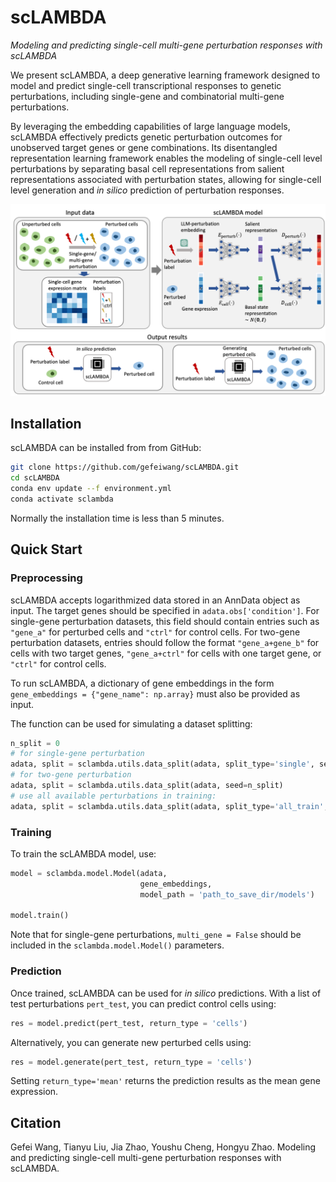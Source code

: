 # scLAMBDA

*Modeling and predicting single-cell multi-gene perturbation responses with scLAMBDA*

We present scLAMBDA, a deep generative learning framework designed to model and predict single-cell transcriptional responses to genetic perturbations, including single-gene and combinatorial multi-gene perturbations. 

By leveraging the embedding capabilities of large language models, scLAMBDA effectively predicts genetic perturbation outcomes for unobserved target genes or gene combinations. Its disentangled representation learning framework enables the modeling of single-cell level perturbations by separating basal cell representations from salient representations associated with perturbation states, allowing for single-cell level generation and *in silico* prediction of perturbation responses. 

![scLAMBDA_overview](https://github.com/gefeiwang/scLAMBDA/blob/main/demos/overview.png)

## Installation
scLAMBDA can be installed from from GitHub:
```bash
git clone https://github.com/gefeiwang/scLAMBDA.git
cd scLAMBDA
conda env update --f environment.yml
conda activate sclambda
```
Normally the installation time is less than 5 minutes.

## Quick Start

### Preprocessing
scLAMBDA accepts logarithmized data stored in an AnnData object as input. The target genes should be specified in `adata.obs['condition']`. For single-gene perturbation datasets, this field should contain entries such as `"gene_a"` for perturbed cells and `"ctrl"` for control cells. For two-gene perturbation datasets, entries should follow the format `"gene_a+gene_b"` for cells with two target genes, `"gene_a+ctrl"` for cells with one target gene, or `"ctrl"` for control cells.

To run scLAMBDA, a dictionary of gene embeddings in the form `gene_embeddings = {"gene_name": np.array}` must also be provided as input.

The function can be used for simulating a dataset splitting:
```python
n_split = 0
# for single-gene perturbation
adata, split = sclambda.utils.data_split(adata, split_type='single', seed=n_split)
# for two-gene perturbation
adata, split = sclambda.utils.data_split(adata, seed=n_split)
# use all available perturbations in training:
adata, split = sclambda.utils.data_split(adata, split_type='all_train', seed=n_split)
```
### Training
To train the scLAMBDA model, use:
```python
model = sclambda.model.Model(adata, 
                             gene_embeddings,
                             model_path = 'path_to_save_dir/models')

model.train()
```
Note that for single-gene perturbations, `multi_gene = False` should be included in the `sclambda.model.Model()` parameters.
### Prediction
Once trained, scLAMBDA can be used for *in silico* predictions. With a list of test perturbations `pert_test`, you can predict control cells using:
```python
res = model.predict(pert_test, return_type = 'cells')
```
Alternatively, you can generate new perturbed cells using:
```python
res = model.generate(pert_test, return_type = 'cells')
```
Setting `return_type='mean'` returns the prediction results as the mean gene expression.
## Citation
Gefei Wang, Tianyu Liu, Jia Zhao, Youshu Cheng, Hongyu Zhao. Modeling and predicting single-cell multi-gene perturbation responses with scLAMBDA.
